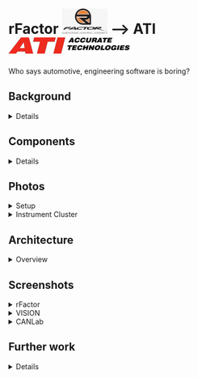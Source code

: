 # rFactor <a href="https://www.rfactor.net/"><img src="rFactor2-logo.jpg" /></a> --> ATI <a href="https://www.accuratetechnologies.com/"><img src="ATI_PantoneLogo.png" /></a>
Who says automotive, engineering software is boring?

## Background
<details><p/>

Trade show excitement!
* why
* how
* result
* benefit to business

</details>

## Components
<details><p/>

* rFactor
  * highly realistic car racing simulation software
  * C API to receive telemetry data eg engine, car, lap
* rFactor plugin
  * managed C++ plugin
  * republish telemetry data over UDP
* CANLab
  * CAN bus analysis software
  * C# scripting engine
  * receive telemetry data over UDP
  * republish data over CAN bus
  * control instrument cluster
* VISION
  * realtime ECU (engine control unit) analysis software
  * receive realtime data over CAN bus
  * realtime data visualisation
* Ford Focus instrument cluster
  * CAN connected device
* CAN dbc file
  * contains CAN device addresses and data protocol for:
    * speedometer
    * tachometer
    * water temperature
    * high beam
    * turn indicators (!)

</details>

## Photos
<details>
  <summary>Setup</summary><p/>

  ![setup](ATI-car-annotated.jpg "Setup")<p />

</details>

<details>
  <summary>Instrument Cluster</summary><p/>

  ![instrument cluster](Ford-Focus-instrument-cluster.jpg "Instrument Cluster")<p/>

</details>

## Architecture
<details>
  <summary>Overview</summary><p/>

  ![architecture](ATI-car-architecture.png "Architecture")

</details>

## Screenshots
<details>
  <summary>rFactor</summary><p/>

  ![](rFactor-01.jpg)
  ![](rFactor-02.jpg)
  ![](rFactor-03.png)
  ![](rFactor-04.jpg)

</details>

<details>
  <summary>VISION</summary><p/>

  ![](VISION-Demo-Screen-Cal-Changes.png)
  ![](VISION-MultiGraph.png)
  ![](VISION-Screen-OBDII-Data.png)

</details>

<details>
  <summary>CANLab</summary><p/>

  ![](CANLabDisplays_576x408.png)
  ![](CANLabScope_576x374.png)
  ![](CANLabSend_576x378.png)
  ![](CANLabScript_576x472.png)

</details>


## Further work
<details><p/>

* installer for:
  * rFactor plugin
  * CANLab scripts
  * VISION file
* CAN bus setup
* rFactor instructions
  * enabling _hero_ mode

</details>


